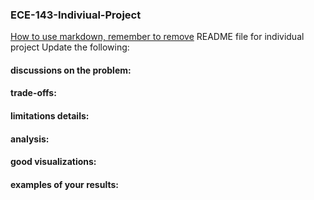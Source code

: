 ### ECE-143-Indiviual-Project
[How to use markdown, remember to remove](https://github.com/adam-p/markdown-here/wiki/Markdown-Cheatsheet)
README file for individual project
Update the following:
#### discussions on the problem:
#### trade-offs:
#### limitations details:
#### analysis:
#### good visualizations:
#### examples of your results: